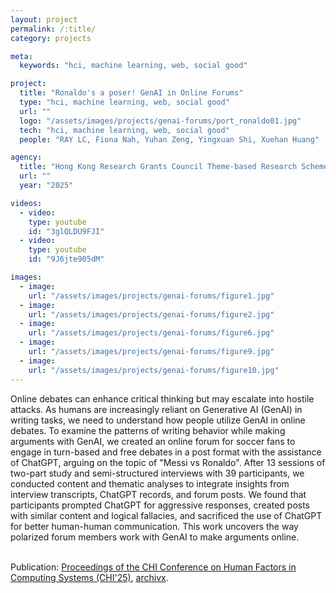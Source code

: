 ```yaml
---
layout: project
permalink: /:title/
category: projects

meta:
  keywords: "hci, machine learning, web, social good"

project:
  title: "Ronaldo's a poser! GenAI in Online Forums"
  type: "hci, machine learning, web, social good"
  url: ""
  logo: "/assets/images/projects/genai-forums/port_ronaldo01.jpg"
  tech: "hci, machine learning, web, social good"
  people: "RAY LC, Fiona Nah, Yuhan Zeng, Yingxuan Shi, Xuehan Huang"

agency:
  title: "Hong Kong Research Grants Council Theme-based Research Scheme, Chow Sang Sang Group Research Fund, City University of Hong Kong Teaching Development Grant, CHI"
  url: ""
  year: "2025"

videos:
  - video:
    type: youtube
    id: "3glQLDU9FJI"
  - video:
    type: youtube
    id: "9J6jte905dM"

images:
  - image:
    url: "/assets/images/projects/genai-forums/figure1.jpg"
  - image:
    url: "/assets/images/projects/genai-forums/figure2.jpg"
  - image:
    url: "/assets/images/projects/genai-forums/figure6.jpg"
  - image:
    url: "/assets/images/projects/genai-forums/figure9.jpg"
  - image:
    url: "/assets/images/projects/genai-forums/figure10.jpg"
---
```

<p>
Online debates can enhance critical thinking but may escalate into hostile attacks. As humans are increasingly reliant on Generative AI (GenAI) in writing tasks, we need to understand how people utilize GenAI in online debates. To examine the patterns of writing behavior while making arguments with GenAI, we created an online forum for soccer fans to engage in turn-based and free debates in a post format with the assistance of ChatGPT, arguing on the topic of "Messi vs Ronaldo". After 13 sessions of two-part study and semi-structured interviews with 39 participants, we conducted content and thematic analyses to integrate insights from interview transcripts, ChatGPT records, and forum posts. We found that participants prompted ChatGPT for aggressive responses, created posts with similar content and logical fallacies, and sacrificed the use of ChatGPT for better human-human communication. This work uncovers the way polarized forum members work with GenAI to make arguments online.<br><br>

Publication: <a href="http://dl.acm.org/doi/10.1145/3706598.3713829"><u>Proceedings of the CHI Conference on Human Factors in Computing Systems (CHI'25)</u></a>, <a href="https://arxiv.org/abs/2502.09693"><u>archivx</u></a>.</p>
